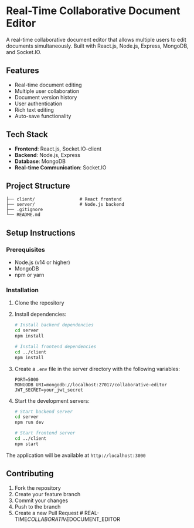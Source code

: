 # Real-Time Collaborative Document Editor

A real-time collaborative document editor that allows multiple users to edit documents simultaneously. Built with React.js, Node.js, Express, MongoDB, and Socket.IO.

## Features

- Real-time document editing
- Multiple user collaboration
- Document version history
- User authentication
- Rich text editing
- Auto-save functionality

## Tech Stack

- **Frontend**: React.js, Socket.IO-client
- **Backend**: Node.js, Express
- **Database**: MongoDB
- **Real-time Communication**: Socket.IO

## Project Structure

```
├── client/                 # React frontend
├── server/                 # Node.js backend
├── .gitignore
└── README.md
```

## Setup Instructions

### Prerequisites

- Node.js (v14 or higher)
- MongoDB
- npm or yarn

### Installation

1. Clone the repository
2. Install dependencies:
   ```bash
   # Install backend dependencies
   cd server
   npm install

   # Install frontend dependencies
   cd ../client
   npm install
   ```

3. Create a `.env` file in the server directory with the following variables:
   ```
   PORT=5000
   MONGODB_URI=mongodb://localhost:27017/collaborative-editor
   JWT_SECRET=your_jwt_secret
   ```

4. Start the development servers:
   ```bash
   # Start backend server
   cd server
   npm run dev

   # Start frontend server
   cd ../client
   npm start
   ```

The application will be available at `http://localhost:3000`

## Contributing

1. Fork the repository
2. Create your feature branch
3. Commit your changes
4. Push to the branch
5. Create a new Pull Request #   R E A L - T I M E _ C O L L A B O R A T I V E _ D O C U M E N T _ E D I T O R  
 